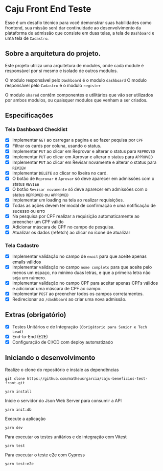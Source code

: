 # Caju Front End Teste

Esse é um desafio técnico para você demonstrar suas habilidades como frontend, sua missão será dar continuidade ao desenvolvimento da plataforma de admissão que consiste em duas telas, a tela de `Dashboard` e uma tela de `Cadastro`.

## Sobre a arquitetura do projeto.

Este projeto utiliza uma arquitetura de modules, onde cada module é responsável por sí mesmo e isolado de outros modulos.

O modulo responsável pelo `Dashboard` é o modulo `dashboard`
O modulo responsável pelo `Cadastro` é o modulo `register`

O modulo `shared` contêm componentes e utilitários que vão ser utilizados por ambos modulos, ou quaisquer modulos que venham a ser criados.

## Especificações

### Tela Dashboard Checklist

- [x] Implementar `GET` ao carregar a pagina e ao fazer pequisa por `CPF`
- [x] Filtrar os cards por coluna, usando o status.
- [x] Implementar `PUT` ao clicar em Reprovar e alterar o status para `REPROVED`
- [x] Implementar `PUT` ao clicar em Aprovar e alterar o status para `APPROVED`
- [x] Implementar `PUT` ao clicar em Revisar novamente e alterar o status para `REVIEW`
- [x] Implementar `DELETE` ao clicar no lixeira no card.
- [x] O botão de `Reprovar` e `Aprovar` só deve aparecer em admissões com o status `REVIEW`
- [x] O botão `Revisar novamente` só deve aparecer em admissões com o status `REPROVED` ou `APPROVED`
- [x] Implementar um loading na tela ao realizar requisições.
- [x] Todas as ações devem ter modal de confirmação e uma notificação de sucesso ou erro
- [x] Na pesquisa por CPF realizar a requisição automaticamente ao preencher um CPF válido
- [x] Adicionar máscara de CPF no campo de pesquisa.
- [x] Atualizar os dados (refetch) ao clicar no ícone de atualizar

### Tela Cadastro

- [x] Implementar validação no campo de `email` para que aceite apenas emails válidos
- [x] Implementar validação no campo `nome completo` para que aceite pelo menos um espaço, no mínimo duas letras, e que a primeira letra não seja um número.
- [x] Implementar validação no campo CPF para aceitar apenas CPFs válidos e adicionar uma máscara de CPF ao campo.
- [x] Implementar `POST` ao preencher todos os campos corretamentes.
- [x] Redirecionar ao `/dashboard` ao criar uma nova admissão.

## Extras (obrigatório)

- [x] Testes Unitários e de Integração `(Obrigátorio para Senior e Tech Lead)`
- [x] End-to-End (E2E)
- [x] Configuração de CI/CD com deploy automatizado

## Iniciando o desenvolvimento

Realize o clone do repositório e instale as dependências

```shell
git clone https://github.com/matheusrgarcia/caju-beneficios-test-front.git
```

```shell
yarn install
```

Inicie o servidor do Json Web Server para consumir a API

```shell
yarn init:db
```

Execute a aplicação

```shell
yarn dev
```

Para executar os testes unitários e de integração com Vitest

```shell
yarn test
```

Para executar o teste e2e com Cypress

```shell
yarn test:e2e
```
